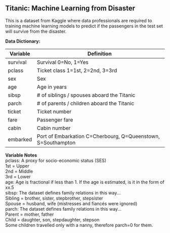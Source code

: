 ## Titanic: Machine Learning from Disaster

This is a dataset from Kaggle where data professionals are required to training machine learning models to predict if the passengers in the test set will survive from the disaster. 

**Data Dictionary:**
 
| Variable | Definition |
| --- | --- |
| survival | Survival 0=No, 1=Yes |
| pclass | Ticket class 1=1st, 2=2nd, 3=3rd |
| sex | Sex |
| age | Age in years |
| sibsp | # of siblings / spouses aboard the Titanic |
| parch | # of parents / children aboard the Titanic |
| ticket | Ticket number |
| fare | Passenger fare |
| cabin | Cabin number |
| embarked | Port of Embarkation C=Cherbourg, Q=Queenstown, S=Southampton |

**Variable Notes** </br>
pclass: A proxy for socio-economic status (SES) </br>
1st = Upper </br>
2nd = Middle </br>
3rd = Lower </br>
age: Age is fractional if less than 1. If the age is estimated, is it in the form of xx.5 </br>
sibsp: The dataset defines family relations in this way... </br>
Sibling = brother, sister, stepbrother, stepsister </br>
Spouse = husband, wife (mistresses and fiancés were ignored) </br>
parch: The dataset defines family relations in this way... </br>
Parent = mother, father </br>
Child = daughter, son, stepdaughter, stepson </br>
Some children travelled only with a nanny, therefore parch=0 for them. </br>

